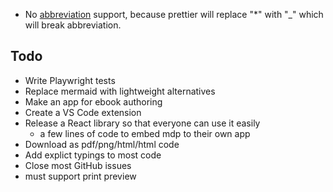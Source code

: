 - No [abbreviation](https://michelf.ca/projects/php-markdown/extra/#abbr) support, because prettier will replace "\*" with "\_" which will break abbreviation.

## Todo

- Write Playwright tests
- Replace mermaid with lightweight alternatives
- Make an app for ebook authoring
- Create a VS Code extension
- Release a React library so that everyone can use it easily
  - a few lines of code to embed mdp to their own app
- Download as pdf/png/html/html code
- Add explict typings to most code
- Close most GitHub issues
- must support print preview
